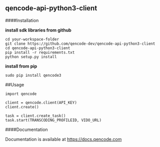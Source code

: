 ## qencode-api-python3-client

####Installation

**install sdk libraries from github**

````
cd your-workspace-folder
git clone https://github.com/qencode-dev/qencode-api-python3-client
cd qencode-api-python3-client
pip install -r requirements.txt
python setup.py install
````
**install from pip**

````
sudo pip install qencode3
````

##Usage

````
import qencode

client = qencode.client(API_KEY)
client.create()

task = client.create_task()
task.start(TRANSCODING_PROFILEID, VIDO_URL)

````

####Documentation

Documentation is available at <https://docs.qencode.com>